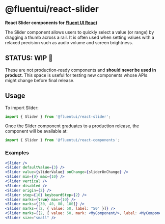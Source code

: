 # @fluentui/react-slider

**React Slider components for [Fluent UI React](https://developer.microsoft.com/en-us/fluentui)**

The Slider component allows users to quickly select a value (or range) by dragging a thumb across a rail. It is often used when setting values with a relaxed precision such as audio volume and screen brightness.

## STATUS: WIP 🚧

These are not production-ready components and **should never be used in product**. This space is useful for testing new components whose APIs might change before final release.

## Usage

To import Slider:

```js
import { Slider } from '@fluentui/react-slider';
```

Once the Slider component graduates to a production release, the component will be available at:

```js
import { Slider } from '@fluentui/react-components';
```

### Examples

```jsx
<Slider />
<Slider defaultValue={3} />
<Slider value={sliderValue} onChange={sliderOnChange} />
<Slider min={0} max={10} />
<Slider vertical />
<Slider disabled />
<Slider origin={2} />
<Slider step={10} keyboardStep={2} />
<Slider marks={true} max={10} />
<Slider marks={[30, 40, 80, 100]} />
<Slider marks={[2, { value: 50, label: "50" }]} />
<Slider marks={[2, { value: 50, mark: <MyComponent/>, label: <MyComponent/> }]} />
<Slider size="small" />
```
